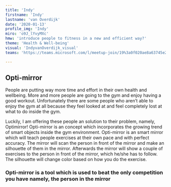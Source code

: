 ```yaml
---
title: 'Indy'
firstname: 'Indy'
lastname: 'van Overdijk'
date: '2020-01-13'
profile_img: 'Indy'
miro: 'o9J_lYvyMXc'
hmw: 'introduce people to fitness in a new and efficient way?'
theme: 'Health & Well-being'
visual: 'IndyvanOverdijk_visual'
teams: 'https://teams.microsoft.com/l/meetup-join/19%3a0f020ae8a63745e2833ec6fa438a1d14%40thread.tacv2/1611096105681?context=%7b%22Tid%22%3a%22ca6fbace-7cba-4d53-8681-a06284f7ff46%22%2c%22Oid%22%3a%22100e5047-8c80-4681-bea6-926cb60256f0%22%7d'

---
```


## Opti-mirror 

People are putting way more time and effort in their own health and wellbeing. More and more people are going to the gym and enjoy having a good workout. Unfortunately there are some people who aren’t able to enjoy the gym at all because they feel looked at and feel completely lost at what to do inside the gym. 

Luckily, I am offering these people an solution to their problem, namely, Optimirror! Opti-mirror is an concept which incorporates the growing trend of smart objects inside the gym environment. Opti-mirror is an smart mirror which will teach people exercises at their own pace and with perfect accuracy. The mirror will scan the person in front of the mirror and make an silhouette of them in the mirror. Afterwards the mirror will show a couple of exercises to the person in front of the mirror, which he/she has to follow. The silhouette will change color based on how you do the exercise. 

### Opti-mirror is a tool which is used to beat the only competition you have namely, the person in the mirror 
